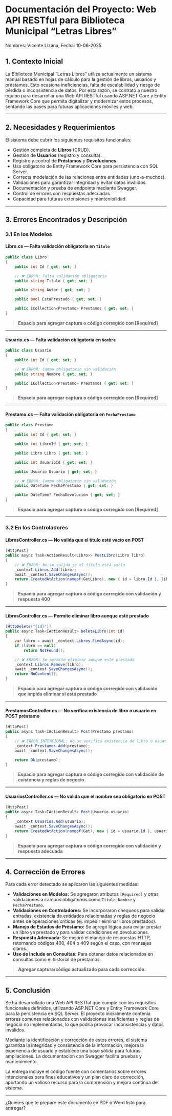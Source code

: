 
# Documentación del Proyecto: Web API RESTful para Biblioteca Municipal “Letras Libres”
Nombres: Vicente Lizana, 
Fecha: 10-06-2025

## 1. Contexto Inicial

La Biblioteca Municipal “Letras Libres” utiliza actualmente un sistema manual basado en hojas de cálculo para la gestión de libros, usuarios y préstamos. Esto ocasiona ineficiencias, falta de escalabilidad y riesgo de pérdida o inconsistencia de datos. Por esta razón, se contrató a nuestro equipo para desarrollar una Web API RESTful usando ASP.NET Core y Entity Framework Core que permita digitalizar y modernizar estos procesos, sentando las bases para futuras aplicaciones móviles y web.

---

## 2. Necesidades y Requerimientos

El sistema debe cubrir los siguientes requisitos funcionales:

* Gestión completa de **Libros** (CRUD).
* Gestión de **Usuarios** (registro y consulta).
* Registro y control de **Préstamos** y **Devoluciones**.
* Uso obligatorio de Entity Framework Core para persistencia con SQL Server.
* Correcta modelación de las relaciones entre entidades (uno-a-muchos).
* Validaciones para garantizar integridad y evitar datos inválidos.
* Documentación y prueba de endpoints mediante Swagger.
* Control de errores con respuestas adecuadas.
* Capacidad para futuras extensiones y mantenibilidad.

---

## 3. Errores Encontrados y Descripción

### 3.1 En los Modelos

#### Libro.cs — Falta validación obligatoria en `Titulo`

```csharp
public class Libro
{
    public int Id { get; set; }

    // ❌ ERROR: Falta validación obligatoria
    public string Titulo { get; set; }

    public string Autor { get; set; }

    public bool EstaPrestado { get; set; }

    public ICollection<Prestamo> Prestamos { get; set; }
}
```

> **Espacio para agregar captura o código corregido con \[Required]**

---

#### Usuario.cs — Falta validación obligatoria en `Nombre`

```csharp
public class Usuario
{
    public int Id { get; set; }

    // ❌ ERROR: Campo obligatorio sin validación
    public string Nombre { get; set; }

    public ICollection<Prestamo> Prestamos { get; set; }
}
```

> **Espacio para agregar captura o código corregido con \[Required]**

---

#### Prestamo.cs — Falta validación obligatoria en `FechaPrestamo`

```csharp
public class Prestamo
{
    public int Id { get; set; }

    public int LibroId { get; set; }

    public Libro Libro { get; set; }

    public int UsuarioId { get; set; }

    public Usuario Usuario { get; set; }

    // ❌ ERROR: Campo obligatorio sin validación
    public DateTime FechaPrestamo { get; set; }

    public DateTime? FechaDevolucion { get; set; }
}
```

> **Espacio para agregar captura o código corregido con \[Required]**

---

### 3.2 En los Controladores

#### LibrosController.cs — No valida que el título esté vacío en POST

```csharp
[HttpPost]
public async Task<ActionResult<Libro>> PostLibro(Libro libro)
{
    // ❌ ERROR: No se valida si el título está vacío
    _context.Libros.Add(libro);
    await _context.SaveChangesAsync();
    return CreatedAtAction(nameof(GetLibro), new { id = libro.Id }, libro);
}
```

> **Espacio para agregar captura o código corregido con validación y respuesta 400**

---

#### LibrosController.cs — Permite eliminar libro aunque esté prestado

```csharp
[HttpDelete("{id}")]
public async Task<IActionResult> DeleteLibro(int id)
{
    var libro = await _context.Libros.FindAsync(id);
    if (libro == null)
        return NotFound();

    // ❌ ERROR: Se permite eliminar aunque esté prestado
    _context.Libros.Remove(libro);
    await _context.SaveChangesAsync();
    return NoContent();
}
```

> **Espacio para agregar captura o código corregido con validación que impida eliminar si está prestado**

---

#### PrestamosController.cs — No verifica existencia de libro o usuario en POST préstamo

```csharp
[HttpPost]
public async Task<IActionResult> Post(Prestamo prestamo)
{
    // ❌ ERROR INTENCIONAL: No se verifica existencia de libro o usuario
    _context.Prestamos.Add(prestamo);
    await _context.SaveChangesAsync();

    return Ok(prestamo);
}
```

> **Espacio para agregar captura o código corregido con validación de existencia y reglas de negocio**

---

#### UsuariosController.cs — No valida que el nombre sea obligatorio en POST

```csharp
[HttpPost]
public async Task<IActionResult> Post(Usuario usuario)
{
    _context.Usuarios.Add(usuario);
    await _context.SaveChangesAsync();
    return CreatedAtAction(nameof(Get), new { id = usuario.Id }, usuario);
}
```

> **Espacio para agregar captura o código corregido con validación y respuesta adecuada**

---

## 4. Corrección de Errores

Para cada error detectado se aplicaron las siguientes medidas:

* **Validaciones en Modelos:** Se agregaron atributos `[Required]` y otras validaciones a campos obligatorios como `Titulo`, `Nombre` y `FechaPrestamo`.
* **Validaciones en Controladores:** Se incorporaron chequeos para validar entradas, existencia de entidades relacionadas y reglas de negocio antes de operaciones críticas (ej. impedir eliminar libros prestados).
* **Manejo de Estados de Préstamo:** Se agregó lógica para evitar prestar un libro ya prestado y para validar condiciones en devoluciones.
* **Respuesta Adecuada:** Se mejoró el manejo de respuestas HTTP, retornando códigos 400, 404 o 409 según el caso, con mensajes claros.
* **Uso de Include en Consultas:** Para obtener datos relacionados en consultas como el historial de préstamos.

> **Agregar captura/código actualizado para cada corrección.**

---

## 5. Conclusión

Se ha desarrollado una Web API RESTful que cumple con los requisitos funcionales definidos, utilizando ASP.NET Core y Entity Framework Core para la persistencia en SQL Server. El proyecto inicialmente contenía errores comunes relacionados con validaciones insuficientes y reglas de negocio no implementadas, lo que podría provocar inconsistencias y datos inválidos.

Mediante la identificación y corrección de estos errores, el sistema garantiza la integridad y consistencia de la información, mejora la experiencia de usuario y establece una base sólida para futuras ampliaciones. La documentación con Swagger facilita pruebas y mantenimiento.

La entrega incluye el código fuente con comentarios sobre errores intencionales para fines educativos y un plan claro de corrección, aportando un valioso recurso para la comprensión y mejora continua del sistema.

---

¿Quieres que te prepare este documento en PDF o Word listo para entregar?
